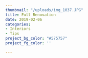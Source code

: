 ```yaml
---
thumbnail: "/uploads/img_1037.JPG"
title: Full Renovation
date: 2019-02-06
categories:
- Interiors
- Tips
project_bg_color: "#575757"
project_fg_color: ''

---
```

